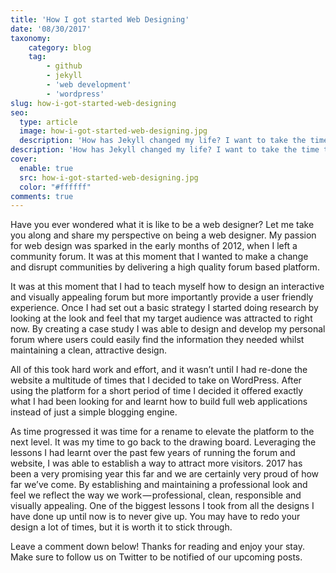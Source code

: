 ```yaml
---
title: 'How I got started Web Designing'
date: '08/30/2017'
taxonomy:
    category: blog
    tag:
        - github
        - jekyll
        - 'web development'
        - 'wordpress'
slug: how-i-got-started-web-designing
seo:
  type: article
  image: how-i-got-started-web-designing.jpg
  description: 'How has Jekyll changed my life? I want to take the time to summarize my experiences with WordPress prior to Jekyll to compare how effective Jekyll has been over the past year. Even though I stopped using WordPress, there is a good use for WordPress and I can respect that.'
description: 'How has Jekyll changed my life? I want to take the time to summarize my experiences with WordPress prior to Jekyll to compare how effective Jekyll has been over the past year.'
cover:
  enable: true
  src: how-i-got-started-web-designing.jpg
  color: "#ffffff"
comments: true
---
```

Have you ever wondered what it is like to be a web designer? Let me take you along and share my perspective on being a web designer. My passion for web design was sparked in the early months of 2012, when I left a community forum. It was at this moment that I wanted to make a change and disrupt communities by delivering a high quality forum based platform.

It was at this moment that I had to teach myself how to design an interactive and visually appealing forum but more importantly provide a user friendly experience. Once I had set out a basic strategy I started doing research by looking at the look and feel that my target audience was attracted to right now. By creating a case study I was able to design and develop my personal forum where users could easily find the information they needed whilst maintaining a clean, attractive design.

All of this took hard work and effort, and it wasn’t until I had re-done the website a multitude of times that I decided to take on WordPress. After using the platform for a short period of time I decided it offered exactly what I had been looking for and learnt how to build full web applications instead of just a simple blogging engine.

As time progressed it was time for a rename to elevate the platform to the next level. It was my time to go back to the drawing board. Leveraging the lessons I had learnt over the past few years of running the forum and website, I was able to establish a way to attract more visitors. 2017 has been a very promising year this far and we are certainly very proud of how far we’ve come. By establishing and maintaining a professional look and feel we reflect the way we work — professional, clean, responsible and visually appealing. One of the biggest lessons I took from all the designs I have done up until now is to never give up. You may have to redo your design a lot of times, but it is worth it to stick through.

Leave a comment down below! Thanks for reading and enjoy your stay. Make sure to follow us on Twitter to be notified of our upcoming posts.
